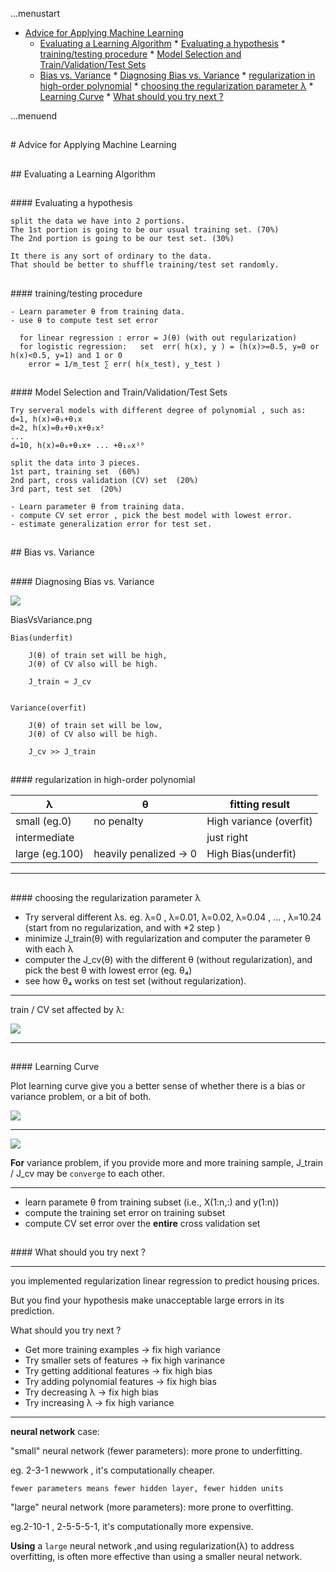 ...menustart

 * [Advice for Applying Machine Learning](#68d3cfbbc89d95b35d0d45b599f6cf74)
	 * [Evaluating a Learning Algorithm](#3ec179b6c0e3e96ee6b0629d4c3b92ac)
			 * [Evaluating a hypothesis](#b9af6d27e0fe127a70b5f0104eb1aeb2)
			 * [training/testing procedure](#8a9c44e950f9cc7463bb7b9ac3d17180)
			 * [Model Selection and Train/Validation/Test Sets](#2f0617787b3e1c5f3b6b37a52cbd7ed1)
	 * [Bias vs. Variance](#a52f9a77971bc5c163e9040d5142a50a)
			 * [Diagnosing Bias vs. Variance](#713d2bd98e92803db5e42aa3e39895e1)
			 * [regularization in high-order polynomial](#322ae1bc590fce3811ec460541460d63)
			 * [choosing the regularization parameter λ](#6ec33b8ff0734363f1d6bf897c1709cb)
			 * [Learning Curve](#1d88cab8749545f0c0c6efe16d64c780)
			 * [What should you try next ?](#bea09adf1a4b8e8ccb2a6f3cd2d04e84)

...menuend




<h2 id="68d3cfbbc89d95b35d0d45b599f6cf74"></h2>
# Advice for Applying Machine Learning

<h2 id="3ec179b6c0e3e96ee6b0629d4c3b92ac"></h2>
## Evaluating a Learning Algorithm

<h2 id="b9af6d27e0fe127a70b5f0104eb1aeb2"></h2>
#### Evaluating a hypothesis 

    split the data we have into 2 portions.
    The 1st portion is going to be our usual training set. (70%)
    The 2nd portion is going to be our test set. (30%)
    
    It there is any sort of ordinary to the data.
    That should be better to shuffle training/test set randomly.


<h2 id="8a9c44e950f9cc7463bb7b9ac3d17180"></h2>
#### training/testing procedure

    - Learn parameter θ from training data.
    - use θ to compute test set error 
      
      for linear regression : error = J(θ) (with out regularization)
      for logistic regression:   set  err( h(x), y ) = (h(x)>=0.5, y=0 or h(x)<0.5, y=1) and 1 or 0
    	error = 1/m_test ∑ err( h(x_test), y_test )


<h2 id="2f0617787b3e1c5f3b6b37a52cbd7ed1"></h2>
#### Model Selection and Train/Validation/Test Sets

    Try serveral models with different degree of polynomial , such as:
    d=1, h(x)=θ₀+θ₁x
    d=2, h(x)=θ₀+θ₁x+θ₂x²
    ...
    d=10, h(x)=θ₀+θ₁x+ ... +θ₁₀x¹⁰

    split the data into 3 pieces.
    1st part, training set  (60%)
    2nd part, cross validation (CV) set  (20%)
    3rd part, test set  (20%)

    - Learn parameter θ from training data.
    - compute CV set error , pick the best model with lowest error.
    - estimate generalization error for test set.
    
    
<h2 id="a52f9a77971bc5c163e9040d5142a50a"></h2>
## Bias vs. Variance

<h2 id="713d2bd98e92803db5e42aa3e39895e1"></h2>
#### Diagnosing Bias vs. Variance

![](https://raw.githubusercontent.com/mebusy/notes/master/imgs/BiasVsVariance.png)

BiasVsVariance.png

    Bias(underfit)
    
        J(θ) of train set will be high,
        J(θ) of CV also will be high.
        
        J_train ≈ J_cv
    
    
    Variance(overfit)
    
        J(θ) of train set will be low,
        J(θ) of CV also will be high.
        
        J_cv >> J_train


<h2 id="322ae1bc590fce3811ec460541460d63"></h2>
#### regularization in high-order polynomial

λ	|		θ	|	fitting result
---|---|---
small (eg.0)	| no penalty  	|	  High variance (overfit)
intermediate 	|			|	just right
large (eg.100) | heavily penalized → 0 | High Bias(underfit)


---

<h2 id="6ec33b8ff0734363f1d6bf897c1709cb"></h2>
#### choosing the regularization parameter λ

 - Try serveral different λs. eg. λ=0 , λ=0.01, λ=0.02, λ=0.04  , ... , λ=10.24 (start from no regularization, and with *2 step )
 - minimize J_train(θ) with regularization and computer the parameter θ with each λ
 - computer the J_cv(θ) with the different θ (without regularization), and pick the best θ with lowest error (eg. θ₄)
 - see how θ₄ works on test set (without regularization).

---

train / CV set affected by λ:

![](https://raw.githubusercontent.com/mebusy/notes/master/imgs/regularization_BiasVsVariance.png)

---

<h2 id="1d88cab8749545f0c0c6efe16d64c780"></h2>
#### Learning Curve

Plot learning curve give you a better sense of whether there is a bias or variance problem, or a bit of both.

![](https://raw.githubusercontent.com/mebusy/notes/master/imgs/LearnCurve_high_bias.png)

---

![](https://raw.githubusercontent.com/mebusy/notes/master/imgs/LearnCurve_high_variance.png)

**For** variance problem, if you provide more and more training sample, J_train / J_cv may be `converge` to each other.

--- 
 - learn paramete θ from training subset (i.e., X(1:n,:) and y(1:n))
 - compute the training set error on training subset
 - compute CV set error over the **entire** cross validation set

<h2 id="bea09adf1a4b8e8ccb2a6f3cd2d04e84"></h2>
#### What should you try next ?

--- 

you implemented regularization linear regression to predict housing prices. 

But you find your hypothesis make unacceptable large errors in its prediction.

What should you try next ?

- Get more training examples  -> fix high variance
- Try smaller sets of features  -> fix high varinance
- Try getting additional features -> fix high bias
- Try adding polynomial features  -> fix high bias
- Try decreasing λ	-> fix high bias
- Try increasing λ	-> fix high variance

---

**neural network** case:

"small" neural network (fewer parameters): more prone to underfitting.

eg. 2-3-1 newwork , it's computationally cheaper.

`fewer parameters means fewer hidden layer, fewer hidden units`

"large" neural network (more parameters): more prone to overfitting.

eg.2-10-1 , 2-5-5-5-1, it's computationally more expensive.

**Using** a `large` neural network ,and using regularization(λ) to address overfitting, is often more effective than using a smaller neural network.



